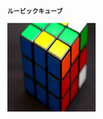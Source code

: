#### ルービックキューブ
<img src = "rubiku.jpg" alt="ルーブックキューブ" title = "ルーブックキューブ" width="200" height = "200" /><br>

